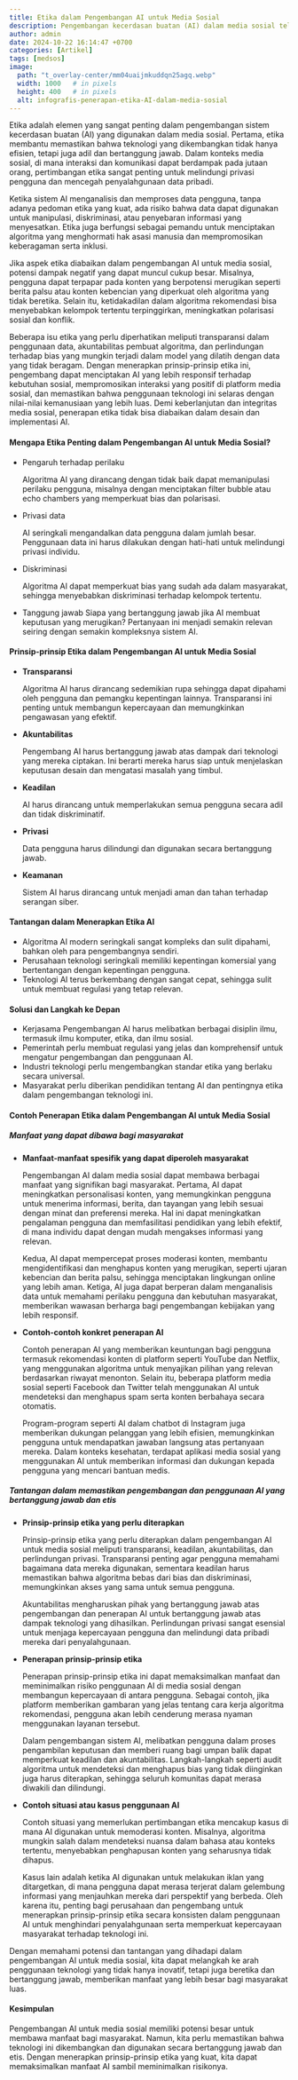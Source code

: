 ```yaml
---
title: Etika dalam Pengembangan AI untuk Media Sosial
description: Pengembangan kecerdasan buatan (AI) dalam media sosial telah membawa banyak perubahan signifikan dalam cara kita berinteraksi dan mengkonsumsi informasi. Namun, di balik kemajuan teknologi ini, terdapat sejumlah pertanyaan etis yang perlu dipertimbangkan dengan serius.
author: admin
date: 2024-10-22 16:14:47 +0700
categories: [Artikel]
tags: [medsos]
image:
  path: "t_overlay-center/mm04uaijmkuddqn25agq.webp"
  width: 1000   # in pixels
  height: 400   # in pixels
  alt: infografis-penerapan-etika-AI-dalam-media-sosial
---
```


Etika adalah elemen yang sangat penting dalam pengembangan sistem kecerdasan buatan (AI) yang digunakan dalam media sosial. Pertama, etika membantu memastikan bahwa teknologi yang dikembangkan tidak hanya efisien, tetapi juga adil dan bertanggung jawab. Dalam konteks media sosial, di mana interaksi dan komunikasi dapat berdampak pada jutaan orang, pertimbangan etika sangat penting untuk melindungi privasi pengguna dan mencegah penyalahgunaan data pribadi. 

Ketika sistem AI menganalisis dan memproses data pengguna, tanpa adanya pedoman etika yang kuat, ada risiko bahwa data dapat digunakan untuk manipulasi, diskriminasi, atau penyebaran informasi yang menyesatkan. Etika juga berfungsi sebagai pemandu untuk menciptakan algoritma yang menghormati hak asasi manusia dan mempromosikan keberagaman serta inklusi.

Jika aspek etika diabaikan dalam pengembangan AI untuk media sosial, potensi dampak negatif yang dapat muncul cukup besar. Misalnya, pengguna dapat terpapar pada konten yang berpotensi merugikan seperti berita palsu atau konten kebencian yang diperkuat oleh algoritma yang tidak beretika. Selain itu, ketidakadilan dalam algoritma rekomendasi bisa menyebabkan kelompok tertentu terpinggirkan, meningkatkan polarisasi sosial dan konflik. 

Beberapa isu etika yang perlu diperhatikan meliputi transparansi dalam penggunaan data, akuntabilitas pembuat algoritma, dan perlindungan terhadap bias yang mungkin terjadi dalam model yang dilatih dengan data yang tidak beragam. Dengan menerapkan prinsip-prinsip etika ini, pengembang dapat menciptakan AI yang lebih responsif terhadap kebutuhan sosial, mempromosikan interaksi yang positif di platform media sosial, dan memastikan bahwa penggunaan teknologi ini selaras dengan nilai-nilai kemanusiaan yang lebih luas. Demi keberlanjutan dan integritas media sosial, penerapan etika tidak bisa diabaikan dalam desain dan implementasi AI.

#### Mengapa Etika Penting dalam Pengembangan AI untuk Media Sosial?

- Pengaruh terhadap perilaku
  
  Algoritma AI yang dirancang dengan tidak baik dapat memanipulasi perilaku pengguna, misalnya dengan menciptakan filter bubble atau echo chambers yang memperkuat bias dan polarisasi.

- Privasi data

  AI seringkali mengandalkan data pengguna dalam jumlah besar. Penggunaan data ini harus dilakukan dengan hati-hati untuk melindungi privasi individu.

- Diskriminasi

  Algoritma AI dapat memperkuat bias yang sudah ada dalam masyarakat, sehingga menyebabkan diskriminasi terhadap kelompok tertentu.

- Tanggung jawab
  Siapa yang bertanggung jawab jika AI membuat keputusan yang merugikan? Pertanyaan ini menjadi semakin relevan seiring dengan semakin kompleksnya sistem AI.


#### Prinsip-prinsip Etika dalam Pengembangan AI untuk Media Sosial

- **Transparansi**

  Algoritma AI harus dirancang sedemikian rupa sehingga dapat dipahami oleh pengguna dan pemangku kepentingan lainnya. Transparansi ini penting untuk membangun kepercayaan dan memungkinkan pengawasan yang efektif.

- **Akuntabilitas**

  Pengembang AI harus bertanggung jawab atas dampak dari teknologi yang mereka ciptakan. Ini berarti mereka harus siap untuk menjelaskan keputusan desain dan mengatasi masalah yang timbul.

- **Keadilan**

  AI harus dirancang untuk memperlakukan semua pengguna secara adil dan tidak diskriminatif.

- **Privasi**

  Data pengguna harus dilindungi dan digunakan secara bertanggung jawab.

- **Keamanan** 
  
  Sistem AI harus dirancang untuk menjadi aman dan tahan terhadap serangan siber.


#### Tantangan dalam Menerapkan Etika AI

- Algoritma AI modern seringkali sangat kompleks dan sulit dipahami, bahkan oleh para pengembangnya sendiri.
- Perusahaan teknologi seringkali memiliki kepentingan komersial yang bertentangan dengan kepentingan pengguna.
- Teknologi AI terus berkembang dengan sangat cepat, sehingga sulit untuk membuat regulasi yang tetap relevan.

#### Solusi dan Langkah ke Depan

- Kerjasama Pengembangan AI harus melibatkan berbagai disiplin ilmu, termasuk ilmu komputer, etika, dan ilmu sosial.
- Pemerintah perlu membuat regulasi yang jelas dan komprehensif untuk mengatur pengembangan dan penggunaan AI.
- Industri teknologi perlu mengembangkan standar etika yang berlaku secara universal.
- Masyarakat perlu diberikan pendidikan tentang AI dan pentingnya etika dalam pengembangan teknologi ini.


#### Contoh Penerapan Etika dalam Pengembangan AI untuk Media Sosial

##### Manfaat yang dapat dibawa bagi masyarakat
   - **Manfaat-manfaat spesifik yang dapat diperoleh masyarakat**
      
      Pengembangan AI dalam media sosial dapat membawa berbagai manfaat yang signifikan bagi masyarakat. Pertama, AI dapat meningkatkan personalisasi konten, yang memungkinkan pengguna untuk menerima informasi, berita, dan tayangan yang lebih sesuai dengan minat dan preferensi mereka. Hal ini dapat meningkatkan pengalaman pengguna dan memfasilitasi pendidikan yang lebih efektif, di mana individu dapat dengan mudah mengakses informasi yang relevan. 
      
      Kedua, AI dapat mempercepat proses moderasi konten, membantu mengidentifikasi dan menghapus konten yang merugikan, seperti ujaran kebencian dan berita palsu, sehingga menciptakan lingkungan online yang lebih aman. Ketiga, AI juga dapat berperan dalam menganalisis data untuk memahami perilaku pengguna dan kebutuhan masyarakat, memberikan wawasan berharga bagi pengembangan kebijakan yang lebih responsif.

   - **Contoh-contoh konkret penerapan AI**
      
      Contoh penerapan AI yang memberikan keuntungan bagi pengguna termasuk rekomendasi konten di platform seperti YouTube dan Netflix, yang menggunakan algoritma untuk menyajikan pilihan yang relevan berdasarkan riwayat menonton. Selain itu, beberapa platform media sosial seperti Facebook dan Twitter telah menggunakan AI untuk mendeteksi dan menghapus spam serta konten berbahaya secara otomatis. 
      
      Program-program seperti AI dalam chatbot di Instagram juga memberikan dukungan pelanggan yang lebih efisien, memungkinkan pengguna untuk mendapatkan jawaban langsung atas pertanyaan mereka. Dalam konteks kesehatan, terdapat aplikasi media sosial yang menggunakan AI untuk memberikan informasi dan dukungan kepada pengguna yang mencari bantuan medis.

##### Tantangan dalam memastikan pengembangan dan penggunaan AI yang bertanggung jawab dan etis
   - **Prinsip-prinsip etika yang perlu diterapkan**
      
      Prinsip-prinsip etika yang perlu diterapkan dalam pengembangan AI untuk media sosial meliputi transparansi, keadilan, akuntabilitas, dan perlindungan privasi. Transparansi penting agar pengguna memahami bagaimana data mereka digunakan, sementara keadilan harus memastikan bahwa algoritma bebas dari bias dan diskriminasi, memungkinkan akses yang sama untuk semua pengguna. 
      
      Akuntabilitas mengharuskan pihak yang bertanggung jawab atas pengembangan dan penerapan AI untuk bertanggung jawab atas dampak teknologi yang dihasilkan. Perlindungan privasi sangat esensial untuk menjaga kepercayaan pengguna dan melindungi data pribadi mereka dari penyalahgunaan.

   - **Penerapan prinsip-prinsip etika**
     
      Penerapan prinsip-prinsip etika ini dapat memaksimalkan manfaat dan meminimalkan risiko penggunaan AI di media sosial dengan membangun kepercayaan di antara pengguna. Sebagai contoh, jika platform memberikan gambaran yang jelas tentang cara kerja algoritma rekomendasi, pengguna akan lebih cenderung merasa nyaman menggunakan layanan tersebut. 
      
      Dalam pengembangan sistem AI, melibatkan pengguna dalam proses pengambilan keputusan dan memberi ruang bagi umpan balik dapat memperkuat keadilan dan akuntabilitas. Langkah-langkah seperti audit algoritma untuk mendeteksi dan menghapus bias yang tidak diinginkan juga harus diterapkan, sehingga seluruh komunitas dapat merasa diwakili dan dilindungi.

   - **Contoh situasi atau kasus penggunaan AI**
      
      Contoh situasi yang memerlukan pertimbangan etika mencakup kasus di mana AI digunakan untuk memoderasi konten. Misalnya, algoritma mungkin salah dalam mendeteksi nuansa dalam bahasa atau konteks tertentu, menyebabkan penghapusan konten yang seharusnya tidak dihapus. 
      
      Kasus lain adalah ketika AI digunakan untuk melakukan iklan yang ditargetkan, di mana pengguna dapat merasa terjerat dalam gelembung informasi yang menjauhkan mereka dari perspektif yang berbeda. Oleh karena itu, penting bagi perusahaan dan pengembang untuk menerapkan prinsip-prinsip etika secara konsisten dalam penggunaan AI untuk menghindari penyalahgunaan serta memperkuat kepercayaan masyarakat terhadap teknologi ini.

Dengan memahami potensi dan tantangan yang dihadapi dalam pengembangan AI untuk media sosial, kita dapat melangkah ke arah penggunaan teknologi yang tidak hanya inovatif, tetapi juga beretika dan bertanggung jawab, memberikan manfaat yang lebih besar bagi masyarakat luas.

#### Kesimpulan

Pengembangan AI untuk media sosial memiliki potensi besar untuk membawa manfaat bagi masyarakat. Namun, kita perlu memastikan bahwa teknologi ini dikembangkan dan digunakan secara bertanggung jawab dan etis. Dengan menerapkan prinsip-prinsip etika yang kuat, kita dapat memaksimalkan manfaat AI sambil meminimalkan risikonya.